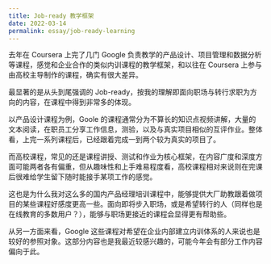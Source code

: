 ```yaml
---
title: Job-ready 教学框架
date: 2022-03-14
permalink: essay/job-ready-learning
---
```

去年在 Coursera 上完了几门 Google 负责教学的产品设计、项目管理和数据分析等课程，感觉和企业合作的类似内训课程的教学框架，和以往在 Coursera 上参与由高校主导制作的课程，确实有很大差异。

最显著的是从头到尾强调的 Job-ready，按我的理解即面向职场与转行求职为方向的内容，在课程中得到非常多的体现。

以产品设计课程为例，Goole 的课程通常分为不算长的知识点视频讲解，大量的文本阅读，在职员工分享工作信息，测验，以及与真实项目相似的互评作业。整体看，上完一系列课程后，已经跟着完成一到两个较为真实的项目了。

而高校课程，常见的还是课程讲授、测试和作业为核心框架，在内容广度和深度方面可能两者各有偏重，但从趣味性和上手难易程度看，高校课程相对来说则在完课后很难给学生留下随时能接手某项工作的感觉。

这也是为什么我对这么多的国内产品经理培训课程中，能够提供大厂助教跟着做项目的某些课程好感度更高一些。面向即将步入职场，或是希望转行的人（同样也是在线教育的多数用户？），能够与职场更接近的课程会显得更有帮助些。

从另一方面来看，Google 这些课程对希望在企业内部建立内训体系的人来说也是较好的参照对象。这部分内容也是我最近较感兴趣的，可能今年会有部分工作内容偏向于此。
